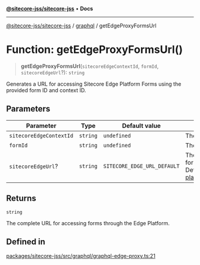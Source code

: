 [**@sitecore-jss/sitecore-jss**](../../README.md) • **Docs**

***

[@sitecore-jss/sitecore-jss](../../README.md) / [graphql](../README.md) / getEdgeProxyFormsUrl

# Function: getEdgeProxyFormsUrl()

> **getEdgeProxyFormsUrl**(`sitecoreEdgeContextId`, `formId`, `sitecoreEdgeUrl`?): `string`

Generates a URL for accessing Sitecore Edge Platform Forms using the provided form ID and context ID.

## Parameters

| Parameter | Type | Default value | Description |
| ------ | ------ | ------ | ------ |
| `sitecoreEdgeContextId` | `string` | `undefined` | The unique context id. |
| `formId` | `string` | `undefined` | The unique form id. |
| `sitecoreEdgeUrl`? | `string` | `SITECORE_EDGE_URL_DEFAULT` | The base endpoint URL for the Edge Platform. Default is https://edge-platform.sitecorecloud.io |

## Returns

`string`

The complete URL for accessing forms through the Edge Platform.

## Defined in

[packages/sitecore-jss/src/graphql/graphql-edge-proxy.ts:21](https://github.com/Sitecore/jss/blob/985b48123d22355eab461b2ffafe781c2cbca1ac/packages/sitecore-jss/src/graphql/graphql-edge-proxy.ts#L21)
